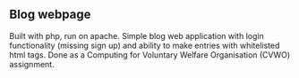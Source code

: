 ## Blog webpage

Built with php, run on apache. Simple blog web application with login functionality (missing sign up) and ability to make entries with whitelisted html tags. Done as a Computing for Voluntary Welfare Organisation (CVWO) assignment.
